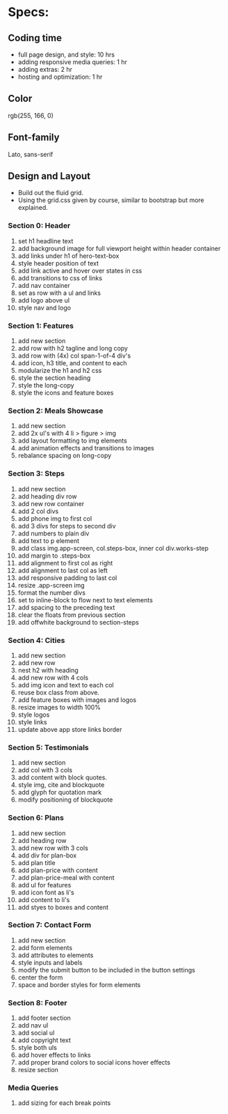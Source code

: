 Specs:
======

Coding time
-----------

- full page design, and style: 10 hrs
- adding responsive media queries: 1 hr
- adding extras: 2 hr
- hosting and optimization: 1 hr

Color
-----

rgb(255, 166, 0)

Font-family
-----------

Lato, sans-serif

Design and Layout
-----------------

-	Build out the fluid grid.
-	Using the grid.css given by course, similar to bootstrap but more explained.

### Section 0: Header

1.	set h1 headline text
2.	add background image for full viewport height within header container
3.	add links under h1 of hero-text-box
4.	style header position of text
5.	add link active and hover over states in css
6.	add transitions to css of links
7.	add nav container
8.	set as row with a ul and links
9.	add logo above ul
10.	style nav and logo

### Section 1: Features

1. add new section
2. add row with h2 tagline and long copy
3. add row with (4x) col span-1-of-4 div's
4. add icon, h3 title, and content to each
5. modularize the h1 and h2 css
6. style the section heading
7. style the long-copy
8. style the icons and feature boxes

### Section 2: Meals Showcase

1. add new section
2. add 2x ul's with 4 li > figure > img
3. add layout formatting to img elements
4. add animation effects and transitions to images
5. rebalance spacing on long-copy

### Section 3: Steps

1. add new section
2. add heading div row
3. add new row container
4. add 2 col divs
5. add phone img to first col
6. add 3 divs for steps to second div
7. add numbers to plain div
8. add text to p element
9. add class img.app-screen, col.steps-box, inner col div.works-step
10. add margin to .steps-box
11. add alignment to first col as right
12. add alignment to last col as left
13. add responsive padding to last col
14. resize .app-screen img
15. format the number divs
16. set to inline-block to flow next to text elements
16. add spacing to the preceding text
17. clear the floats from previous section
18. add offwhite background to section-steps

### Section 4: Cities

1. add new section
2. add new row
3. nest h2 with heading
4. add new row with 4 cols
5. add img icon and text to each col
6. reuse box class from above.
7. add feature boxes with images and logos
8. resize images to width 100%
9. style logos
10. style links
11. update above app store links border

### Section 5: Testimonials

1. add new section
2. add col with 3 cols
3. add content with block quotes.
4. style img, cite and blockquote
5. add glyph for quotation mark
6. modify positioning of blockquote

### Section 6: Plans

1. add new section
2. add heading row
3. add new row with 3 cols
4. add div for plan-box
5. add plan title
6. add plan-price with content
7. add plan-price-meal with content
8. add ul for features
9. add icon font as li's
10. add content to li's
11. add styes to boxes and content

### Section 7: Contact Form

1. add new section
2. add form elements
3. add attributes to elements
4. style inputs and labels
5. modify the submit button to be included in the button settings
6. center the form
7. space and border styles for form elements

### Section 8: Footer

1. add footer section
2. add nav ul
3. add social ul
4. add copyright text
5. style both uls
6. add hover effects to links
7. add proper brand colors to social icons hover effects
8. resize section

### Media Queries

1. add sizing for each break points
